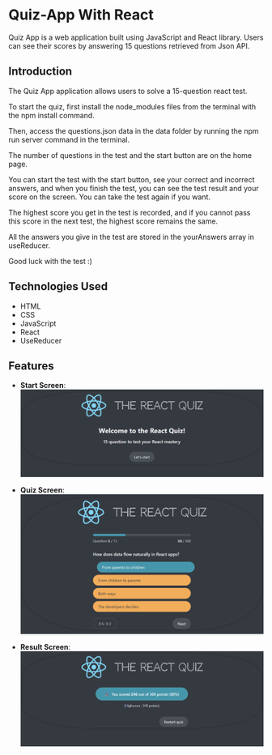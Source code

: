# Quiz-App With React

Quiz App is a web application built using JavaScript and React library. Users can see their scores by answering 15 questions retrieved from Json API.

## Introduction

The Quiz App application allows users to solve a 15-question react test.

To start the quiz, first install the node_modules files from the terminal with the npm install command.

Then, access the questions.json data in the data folder by running the npm run server command in the terminal.

The number of questions in the test and the start button are on the home page.

You can start the test with the start button, see your correct and incorrect answers, and when you finish the test, you can see the test result and your score on the screen. You can take the test again if you want.

The highest score you get in the test is recorded, and if you cannot pass this score in the next test, the highest score remains the same.

All the answers you give in the test are stored in the yourAnswers array in useReducer.

Good luck with the test :)

## Technologies Used

- HTML
- CSS
- JavaScript
- React
- UseReducer

## Features

- **Start Screen**:
  ![Start Screen](./screenshots/quiz-start.png)

- **Quiz Screen**:
  ![Quiz Screen](./screenshots/quiz-app.png)

- **Result Screen**:
  ![Result Screen](./screenshots/quiz-result.png)
